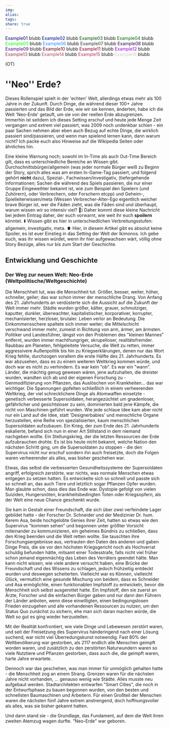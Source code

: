 ```yaml
---
img: 
alias: 
tags: 
share: true
---
```




<font color="#000066">Example01</font> blubb
<font color="#00008B">Example02</font> blubb
<font color="#004D00">Example03</font> blubb
<font color="#006400">Example04</font> blubb
<font color="#00FF00">Example05</font> blubb
<font color="#1E90FF">Example06</font> blubb
<font color="#333333">Example07</font> blubb
<font color="#36004D">Example08</font> blubb
<font color="#4B0082">Example09</font> blubb
<font color="#660015">Example10</font> blubb
<font color="#800020">Example11</font> blubb
<font color="#9400D3">Example12</font> blubb
<font color="#99334D">Example13</font> blubb
<font color="#A64D63">Example14</font> blubb
<font color="#B03060">Example15</font> blubb
<font color="#CCCCCC">Example16</font> blubb



(OT)
# ''Neo'' Erde?
Dieses Rollenspiel spielt in der 'echten' Welt, allerdings etwas mehr als 100 Jahre in der Zukunft. Durch Dinge, die während dieser 100+ Jahre passierten und das Bild der Erde, wie wir sie kennen, änderten, habe ich die Welt 'Neo-Erde' getauft, um sie von der reellen Erde abzugrenzen. Immerhin ist seitdem ich dieses Setting erschuf und heute jede Menge Zeit vergangen und extrem viel passiert, was 2009 noch undenkbar schien - ein paar Sachen nehmen aber eben auch Bezug auf echte Dinge, die wirklich passiert sind/passieren, und wenn man spielend lernen kann, dann warum nicht?
Ich packe euch also Hinweise auf die Wikipedia Seiten oder ähnliches hin.

Eine kleine Warnung noch; sowohl im In-Time als auch Out-Time Bereich gilt, dass es unterschiedliche Bereiche an Wissen gibt.
Durchschnittsbürger/allgemein (was jeder normale Bürger weiß zu Beginn der Story, sprich alles was am ersten In-Game-Tag passiert, und folgend gehört **nicht** dazu), Spezial-, Fachwissen/investigativ, (tiefergehende Informationen; Sachen die während des Spiels passieren, die nur einer Gruppe Eingeweihter bekannt ist, wie zum Beispiel den Spielern (und Zuhörern), oder Verbrechern, oder Forschern etcpp) und Geheim-, Spielleiterwissen/meta (Wessen Verbrecher-Alter-Ego eigentlich welcher brave Bürger ist, wer die Fäden zieht, was die Fäden sind und überhaupt, warum wissen wir so intensiv viel? 🤣) 
Daher kommt diese kleine Nachricht bei jedem Eintrag daher, der euch vorwarnt, wie weit ihr euch **spoilern** könntet. 
⬇️
Wissen gibt es hier in unterschiedlichen Verbreitungsstufen: allgemein, investigativ, meta.
⬆️
Hier, in diesem Artikel gibt es absolut keine Spoiler, es ist euer Einstieg in das Setting der Welt der Ikimonos. Ich gebe euch, was ihr wissen würdet, wenn ihr hier aufgewachsen wärt, völlig ohne Story Bezüge, alles nur bis zum Start der Geschichte.

## Entwicklung und Geschichte
### Der Weg zur neuen Welt: Neo-Erde (Weltpolitische/Weltgeschichte)
Die Menschheit tut, was die Menschheit tut. Größer, besser, weiter, höher, schneller, geiler; das war schon immer der menschliche Drang. Von Anfang des 21. Jahrhunderts an verdüsterte sich die Aussicht auf die Zukunft der Welt immer mehr. Städte wurden größer, kälter, grauer, schmutziger, kaputter, dunkler, überwachter, kapitalistischer, korporativer, korrupter, mechanisierter, herzloser, brutaler. Leben verlor an Bedeutung. Die Einkommensschere spaltete sich immer weiter; die Mittelschicht verschwand immer mehr, zumeist in Richtung von arm, ärmer, am ärmsten. 
Politiker und Landesführer, längst von den Problemen des "kleinen Mannes" entfernt, wurden immer machthungriger, skrupelloser, realitätsfremder. Raubbau am Planeten, fehlgeleitete Versuche, die Welt zu retten, immer aggressivere Außenpolitik bis hin zu Kriegserklärungen, denen nur das Wort Krieg fehlte, durchzogen vorallem die erste Hälfte des 21. Jahrhunderts. Es war abzusehen, dass es zu einem weiteren Weltkrieg kommen würde, und doch war es nicht zu verhindern. Es war kein "ob". Es war ein "wann".
Länder, die mächtig genug gewesen wären, jene aufzuhalten, die dreister wurden, wandten sich ab und der eigenen Forschung zu - Genmodifizierung von Pflanzen, das Auslöschen von Krankheiten... das war wichtiger. Die Spannungen gipfelten schließlich in einem verheerenden Weltkrieg, der viel schrecklichere Dinge als Atomwaffen einsetzte - genetisch verbesserte Supersoldaten, herangezüchtet um gnadenloser, gefährlicher und gesichtsloser zu sein, dominierten bald jene Kämpfe, die nicht von Maschinen geführt wurden. Wie jede schlaue Idee kam aber nicht nur ein Land auf die Idee, statt 'Designerbabies' und menschliche Organe herzustellen, eine Reihe von spezialisierten, kaum menschlichen Supersoldaten aufzubauen. Ein Krieg, der zum Ende des 21. Jahrhunderts eskalierte, befand sich nun in einer Art Stillstand in dem niemand nachgeben wollte. Ein Stellungskrieg, der die letzten Ressourcen der Erde aufzubrauchen drohte. 
Es ist bis heute nicht bekannt, welche Nation den nächsten Schritt ging, um die Supersoldaten zu stoppen - die den Supervirus nicht nur erschuf sondern ihn auch freisetzte, doch die Folgen waren verheerender als alles, was bisher geschehen war.

Etwas, das selbst die verbesserten Gesundheitssysteme der Supersoldaten angriff, erfolgreich zerstörte, war nichts, was normale Menschen etwas entgegen zu setzen hatten. Es entwickelte sich so schnell und passte sich so schnell an, das auch Tiere und letztlich sogar Pflanzen Opfer wurden. 
Man glaubte schon, dass dies das Ende war. Dystopie gefolgt von vielen Suiziden, Hungersnöten, krankheitsbedingten Toten oder Kriegsopfern, als der Welt eine neue Chance geschenkt wurde.

Sie kam in Gestalt einer Freundschaft, die sich über zwei verfeindete Lager gebildet hatte - der Forscher Dr. Schneider und der Medizinier Dr. hum. Kerem Asa, beide hochgelobte Genies ihrer Zeit, hatten so etwas wie den Supervirus "kommen sehen" und begonnen unter größter Vorsicht miteinander zu kommunizieren, ein geheimes Bündnis zu schließen, dass den Krieg beenden und die Welt retten wollte. 
Sie tauschten ihre Forschungsergebnisse aus, vertrauten den Daten des anderen und gaben Dinge Preis, die sie vor den höchsten Kriegsgericht noch als Hochverrat schuldig befunden hätte, mitsamt einer Todesstrafe, falls nicht viel früher schon jemand eigenmächtig das Leben des Verräters geendet hätte.
Man kann nicht wissen, wie viele andere versucht haben, eine Brücke der Freundschaft und des Wissens zu schlagen, jedoch frühzeitig entdeckt wurden und deswegen scheiterten. Vielleicht war es Können, vielleicht Glück, vermutlich eine gesunde Mischung von beidem, dass es Schneider und Asa ermöglichte, einen funktionablen Impfstoff zu entwickeln, bevor die Menschheit sich selbst ausgerottet hatte. Ein Impfstoff, den sie zuerst an Ärzte, Forscher und die einfachen Bürger gaben und nur dann den Führern der Länder anboten, wenn diese einwilligten, einen bedingungslosen Frieden einzugehen und alle vorhandenen Ressourcen zu nutzen, um den Status Quo zunächst zu sichern, ehe man sich daran machen würde, die Welt so gut es ging wieder herzustellen.

Mit der Realität konfrontiert, wie viele Dinge und Lebewesen zerstört waren, und seit der Freisetzung des Supervirus händeringend nach einer Lösung suchend, war nicht viel Überredungskunst notwendig.
Fast 80% der Weltbevölkerung war gestorben, als 2117 endlich alle Menschen geimpft worden waren, und zusätzlich zu den zerstörten Naturwundern waren so viele Nutztiere und Pflanzen gestorben, dass auch die, die geimpft waren, harte Jahre erwartete.

Dennoch war das geschehen, was man immer für unmöglich gehalten hatte - die Menschheit zog an einem Strang. Grenzen waren für die nächsten Jahre nicht vorhanden, … genauso wenig wie Städte.
Alles musste neu aufgebaut werden.
Stadtarchitekten entwarfen "Smart Cities", die noch in der Entwurfsphase zu bauen begonnen wurden, von den besten und schnellsten Baumaschinen und Arbeitern. Für einen Großteil der Menschen waren die nächsten fünf Jahre extrem anstrengend, doch hoffnungsvoller als alles, was sie bisher gekannt hatten.

Und dann stand sie - die Grundlage, das Fundament, auf dem die Welt ihren zweiten Atemzug wagen durfte. "Neo-Erde" war geboren.